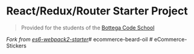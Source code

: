 # React/Redux/Router Starter Project

> Provided for the students of the [Bottega Code School](https://bottega.tech/)

*Fork from [es6-webpack2-starter](https://github.com/micooz/es6-webpack2-starter)*#   e c o m m e r c e - b e a r d - o i l  
 #   e C o m m e r c e - S t i c k e r s  
 